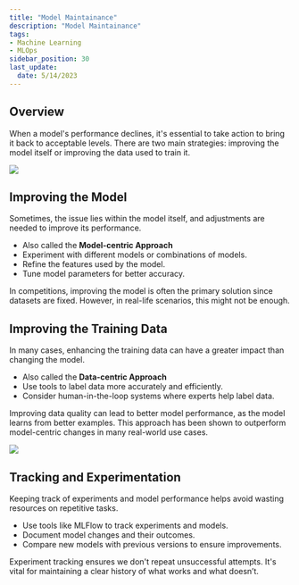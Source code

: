 ```yaml
---
title: "Model Maintainance"
description: "Model Maintainance"
tags: 
- Machine Learning
- MLOps
sidebar_position: 30
last_update:
  date: 5/14/2023
---
```



## Overview

When a model's performance declines, it's essential to take action to bring it back to acceptable levels. There are two main strategies: improving the model itself or improving the data used to train it.

<div class="img-center"> 

![](/img/docs/Screenshot-2025-03-20-104646.png)

</div>


## Improving the Model

Sometimes, the issue lies within the model itself, and adjustments are needed to improve its performance.

- Also called the **Model-centric Approach**
- Experiment with different models or combinations of models.
- Refine the features used by the model.
- Tune model parameters for better accuracy.

In competitions, improving the model is often the primary solution since datasets are fixed. However, in real-life scenarios, this might not be enough.

## Improving the Training Data

In many cases, enhancing the training data can have a greater impact than changing the model.

- Also called the **Data-centric Approach**
- Use tools to label data more accurately and efficiently.
- Consider human-in-the-loop systems where experts help label data.

Improving data quality can lead to better model performance, as the model learns from better examples. This approach has been shown to outperform model-centric changes in many real-world use cases.

<div class="img-center"> 

![](/img/docs/Screenshot-2025-03-20-105155.png)

</div>


## Tracking and Experimentation

Keeping track of experiments and model performance helps avoid wasting resources on repetitive tasks.

- Use tools like MLFlow to track experiments and models.
- Document model changes and their outcomes.
- Compare new models with previous versions to ensure improvements.

Experiment tracking ensures we don't repeat unsuccessful attempts. It's vital for maintaining a clear history of what works and what doesn’t.
